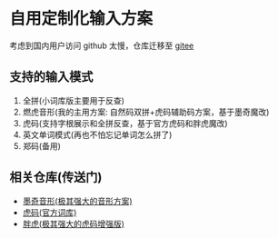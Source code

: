 # 自用定制化输入方案

考虑到国内用户访问 github 太慢，仓库迁移至 [gitee](https://gitee.com/wolfx/my-rime-config)

## 支持的输入模式

1. 全拼(小词库版主要用于反查)
2. 燃虎音形(我的主用方案: 自然码双拼+虎码辅助码方案，基于墨奇魔改)
3. 虎码(支持字根展示和全拼反查，基于官方虎码和胖虎魔改)
4. 英文单词模式(再也不怕忘记单词怎么拼了)
5. 郑码(备用)

## 相关仓库(传送门)

- [墨奇音形(极其强大的音形方案)](https://github.com/gaboolic/rime-shuangpin-fuzhuma)
- [虎码(官方词库)](https://github.com/humatiger/huma)
- [胖虎(极其强大的虎码增强版)](https://github.com/rimeinn/rime-tiger)

